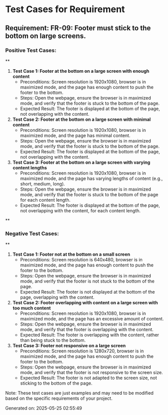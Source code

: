 # Test Cases for Requirement
## Requirement: FR-09: Footer must stick to the bottom on large screens.

### Positive Test Cases:
**

1. **Test Case 1: Footer at the bottom on a large screen with enough content**
	* Preconditions: Screen resolution is 1920x1080, browser is in maximized mode, and the page has enough content to push the footer to the bottom.
	* Steps: Open the webpage, ensure the browser is in maximized mode, and verify that the footer is stuck to the bottom of the page.
	* Expected Result: The footer is displayed at the bottom of the page, not overlapping with the content.
2. **Test Case 2: Footer at the bottom on a large screen with minimal content**
	* Preconditions: Screen resolution is 1920x1080, browser is in maximized mode, and the page has minimal content.
	* Steps: Open the webpage, ensure the browser is in maximized mode, and verify that the footer is stuck to the bottom of the page.
	* Expected Result: The footer is displayed at the bottom of the page, not overlapping with the content.
3. **Test Case 3: Footer at the bottom on a large screen with varying content lengths**
	* Preconditions: Screen resolution is 1920x1080, browser is in maximized mode, and the page has varying lengths of content (e.g., short, medium, long).
	* Steps: Open the webpage, ensure the browser is in maximized mode, and verify that the footer is stuck to the bottom of the page for each content length.
	* Expected Result: The footer is displayed at the bottom of the page, not overlapping with the content, for each content length.

**

### Negative Test Cases:
**

1. **Test Case 1: Footer not at the bottom on a small screen**
	* Preconditions: Screen resolution is 640x480, browser is in maximized mode, and the page has enough content to push the footer to the bottom.
	* Steps: Open the webpage, ensure the browser is in maximized mode, and verify that the footer is not stuck to the bottom of the page.
	* Expected Result: The footer is not displayed at the bottom of the page, overlapping with the content.
2. **Test Case 2: Footer overlapping with content on a large screen with too much content**
	* Preconditions: Screen resolution is 1920x1080, browser is in maximized mode, and the page has an excessive amount of content.
	* Steps: Open the webpage, ensure the browser is in maximized mode, and verify that the footer is overlapping with the content.
	* Expected Result: The footer is overlapping with the content, rather than being stuck to the bottom.
3. **Test Case 3: Footer not responsive on a large screen**
	* Preconditions: Screen resolution is 1280x720, browser is in maximized mode, and the page has enough content to push the footer to the bottom.
	* Steps: Open the webpage, ensure the browser is in maximized mode, and verify that the footer is not responsive to the screen size.
	* Expected Result: The footer is not adapted to the screen size, not sticking to the bottom of the page.

Note: These test cases are just examples and may need to be modified based on the specific requirements of your project.

Generated on: 2025-05-25 02:55:49
